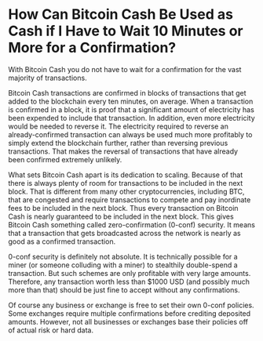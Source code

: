 # How Can Bitcoin Cash Be Used as Cash if I Have to Wait 10 Minutes or More for a Confirmation?

With Bitcoin Cash you do not have to wait for a confirmation for the vast majority of transactions. 

Bitcoin Cash transactions are confirmed in blocks of transactions that get added to the blockchain every ten minutes, on average. When a transaction is confirmed in a block, it is proof that a significant amount of electricity has been expended to include that transaction. In addition, even more electricity would be needed to reverse it. The electricity required to reverse an already-confirmed transaction can always be used much more profitably to simply extend the blockchain further, rather than reversing previous transactions. That makes the reversal of transactions that have already been confirmed extremely unlikely. 

What sets Bitcoin Cash apart is its dedication to scaling. Because of that there is always plenty of room for transactions to be included in the next block. That is different from many other cryptocurrencies, including BTC, that are congested and require transactions to compete and pay inordinate fees to be included in the next block. Thus every transaction on Bitcoin Cash is nearly guaranteed to be included in the next block. This gives Bitcoin Cash something called zero-confirmation (0-conf) security. It means that a transaction that gets broadcasted across the network is nearly as good as a confirmed transaction. 

0-conf security is definitely not absolute. It is technically possible for a miner (or someone colluding with a miner) to stealthily double-spend a transaction. But such schemes are only profitable with very large amounts. Therefore, any transaction worth less than $1000 USD (and possibly much more than that) should be just fine to accept without any confirmations. 

Of course any business or exchange is free to set their own 0-conf policies. Some exchanges require multiple confirmations before crediting deposited amounts. However, not all businesses or exchanges base their policies off of actual risk or hard data.
